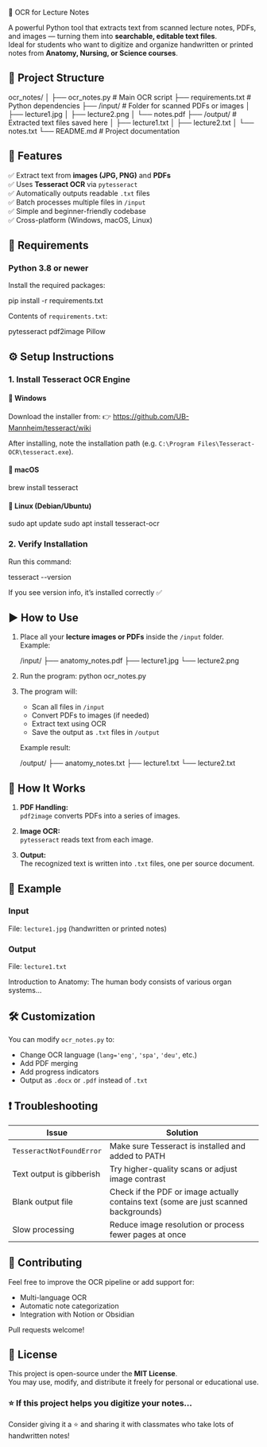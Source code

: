 📝 OCR for Lecture Notes

A powerful Python tool that extracts text from scanned lecture notes, PDFs, and images — turning them into **searchable, editable text files**.  
Ideal for students who want to digitize and organize handwritten or printed notes from **Anatomy, Nursing, or Science courses**.


## 📂 Project Structure

ocr_notes/
│
├── ocr_notes.py           # Main OCR script
├── requirements.txt       # Python dependencies
├── /input/                # Folder for scanned PDFs or images
│   ├── lecture1.jpg
│   ├── lecture2.png
│   └── notes.pdf
├── /output/               # Extracted text files saved here
│   ├── lecture1.txt
│   ├── lecture2.txt
│   └── notes.txt
└── README.md              # Project documentation

## 🚀 Features

✅ Extract text from **images (JPG, PNG)** and **PDFs**  
✅ Uses **Tesseract OCR** via `pytesseract`  
✅ Automatically outputs readable `.txt` files  
✅ Batch processes multiple files in `/input`  
✅ Simple and beginner-friendly codebase  
✅ Cross-platform (Windows, macOS, Linux)


## 🧰 Requirements

### Python 3.8 or newer

Install the required packages:

pip install -r requirements.txt


Contents of `requirements.txt`:

pytesseract
pdf2image
Pillow


## ⚙️ Setup Instructions

### 1. Install Tesseract OCR Engine

#### 🔹 Windows
Download the installer from:
👉 https://github.com/UB-Mannheim/tesseract/wiki

After installing, note the installation path (e.g. `C:\Program Files\Tesseract-OCR\tesseract.exe`).

#### 🔹 macOS

brew install tesseract

#### 🔹 Linux (Debian/Ubuntu)
sudo apt update
sudo apt install tesseract-ocr


### 2. Verify Installation
Run this command:

tesseract --version

If you see version info, it’s installed correctly ✅



## ▶️ How to Use

1. Place all your **lecture images or PDFs** inside the `/input` folder.  
   Example:
   
   /input/
   ├── anatomy_notes.pdf
   ├── lecture1.jpg
   └── lecture2.png
   

2. Run the program:
   python ocr_notes.py
   

3. The program will:
   - Scan all files in `/input`
   - Convert PDFs to images (if needed)
   - Extract text using OCR
   - Save the output as `.txt` files in `/output`

   Example result:
   
   /output/
   ├── anatomy_notes.txt
   ├── lecture1.txt
   └── lecture2.txt
   


## 🧠 How It Works

1. **PDF Handling:**  
   `pdf2image` converts PDFs into a series of images.

2. **Image OCR:**  
   `pytesseract` reads text from each image.

3. **Output:**  
   The recognized text is written into `.txt` files, one per source document.



## 🧩 Example

### Input
File: `lecture1.jpg` (handwritten or printed notes)

### Output
File: `lecture1.txt`

Introduction to Anatomy:
The human body consists of various organ systems...




## 🛠️ Customization

You can modify `ocr_notes.py` to:
- Change OCR language (`lang='eng'`, `'spa'`, `'deu'`, etc.)
- Add PDF merging
- Add progress indicators
- Output as `.docx` or `.pdf` instead of `.txt`



## ❗ Troubleshooting

| Issue | Solution |
|-------|-----------|
| `TesseractNotFoundError` | Make sure Tesseract is installed and added to PATH |
| Text output is gibberish | Try higher-quality scans or adjust image contrast |
| Blank output file | Check if the PDF or image actually contains text (some are just scanned backgrounds) |
| Slow processing | Reduce image resolution or process fewer pages at once |



## 🤝 Contributing

Feel free to improve the OCR pipeline or add support for:
- Multi-language OCR  
- Automatic note categorization  
- Integration with Notion or Obsidian  

Pull requests welcome!



## 📜 License

This project is open-source under the **MIT License**.  
You may use, modify, and distribute it freely for personal or educational use.



### ⭐ If this project helps you digitize your notes...
Consider giving it a ⭐ and sharing it with classmates who take lots of handwritten notes!
